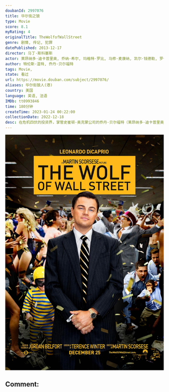 ```yaml
---
doubanId: 2997076
title: 华尔街之狼
type: Movie
score: 8.1
myRating: 4
originalTitle: TheWolfofWallStreet
genre: 剧情, 传记, 犯罪
datePublished: 2013-12-17
director: 马丁·斯科塞斯
actor: 莱昂纳多·迪卡普里奥, 乔纳·希尔, 玛格特·罗比, 马修·麦康纳, 凯尔·钱德勒, 罗伯·莱纳, 乔·博恩瑟, 让·杜雅尔丹, 克里斯汀·米利欧缇, 卡塔莉娜·凯斯, 斯派克·琼斯, 乔恩·费儒, 托马斯·米德蒂奇, 阿雅·卡什, 谢伊·惠格姆, 乔安娜·拉姆利, 肯尼斯·崔, 布莱特·舒伏德, 瓦德·霍尔顿, 伊桑·苏普利, 艾米莉·特里梅因, 杰克·霍夫曼, 乔丹·贝尔福特, 爱德华·赫曼, undefined, 斯蒂芬妮·库尔特祖巴, 克斯汀·埃伯索尔, ·伯恩, 弗兰·勒博维茨, 泰德·格里芬, 罗伯特·克洛赫赛, 里兹万·曼吉, 凯瑟琳·科廷, 唐尼·科沙瓦茨, 亨利·泽布罗夫斯基, .麦肯泽, 布莱恩·萨卡, 迈克尔·布莱恩·弗兰奇, 阿什莉·阿特金森, undefined, undefined, 特雷西·弗里德曼, 迪马·艾特肯, 何塞·拉蒙·罗萨里奥, 丹尼·, 约翰·贝尔曼, 布莱恩·伯顿, undefined, 丹尼尔·赫普纳, 马修·劳奇
author: 特伦斯·温特, 乔丹·贝尔福特
tags: Movie, 
state: 看过
url: https://movie.douban.com/subject/2997076/
aliases: 华尔街狼人(港)
country: 美国
language: 英语, 法语
IMDb: tt0993846
time: 180分钟
createTime: 2023-01-24 00:22:00
collectionDate: 2022-12-18
desc: 在危机四伏的投资界，掌管史崔顿·奥克蒙公司的乔丹·贝尔福特（莱昂纳多·迪卡普里奥LeonardoDiCaprio饰）生活侈靡、实力雄厚。1987年，22岁的乔丹进入罗斯柴尔德公司，从接线员做起，...
---
```


![image](assets/p2160254162.jpg)

Comment: 
---

